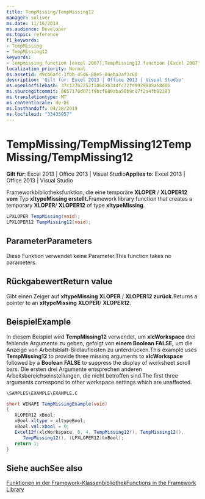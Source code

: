 ```yaml
---
title: TempMissing/TempMissing12
manager: soliver
ms.date: 11/16/2014
ms.audience: Developer
ms.topic: reference
f1_keywords:
- TempMissing
- TempMissing12
keywords:
- tempmissing function [excel 2007],TempMissing12 function [Excel 2007]
localization_priority: Normal
ms.assetid: d9cb6afc-1fbb-45d6-88e5-84eba3af3c60
description: 'Gilt für: Excel 2013 | Office 2013 | Visual Studio'
ms.openlocfilehash: 37c127b2252f18643b34dfc72fd9929885a68d01
ms.sourcegitcommit: 8657170d071f9bcf680aba50b9c07f2a4fb82283
ms.translationtype: MT
ms.contentlocale: de-DE
ms.lasthandoff: 04/28/2019
ms.locfileid: "33435957"
---
```

# <a name="tempmissingtempmissing12"></a><span data-ttu-id="0ce02-104">TempMissing/TempMissing12</span><span class="sxs-lookup"><span data-stu-id="0ce02-104">TempMissing/TempMissing12</span></span>

 <span data-ttu-id="0ce02-105">**Gilt für**: Excel 2013 | Office 2013 | Visual Studio</span><span class="sxs-lookup"><span data-stu-id="0ce02-105">**Applies to**: Excel 2013 | Office 2013 | Visual Studio</span></span> 
  
<span data-ttu-id="0ce02-106">Frameworkbibliotheksfunktion, die eine temporäre **XLOPER** /  **XLOPER12 vom** Typ **xltypeMissing erstellt.**</span><span class="sxs-lookup"><span data-stu-id="0ce02-106">Framework library function that creates a temporary **XLOPER**/ **XLOPER12** of type **xltypeMissing**.</span></span>
  
```cs
LPXLOPER TempMissing(void);
LPXLOPER12 TempMissing12(void);
```

## <a name="parameters"></a><span data-ttu-id="0ce02-107">Parameter</span><span class="sxs-lookup"><span data-stu-id="0ce02-107">Parameters</span></span>

<span data-ttu-id="0ce02-108">Diese Funktion verwendet keine Parameter.</span><span class="sxs-lookup"><span data-stu-id="0ce02-108">This function takes no parameters.</span></span>
  
## <a name="return-value"></a><span data-ttu-id="0ce02-109">Rückgabewert</span><span class="sxs-lookup"><span data-stu-id="0ce02-109">Return value</span></span>

<span data-ttu-id="0ce02-110">Gibt einen Zeiger auf **xltypeMissing** **XLOPER** /  **XLOPER12 zurück.**</span><span class="sxs-lookup"><span data-stu-id="0ce02-110">Returns a pointer to an **xltypeMissing** **XLOPER**/ **XLOPER12**.</span></span>
  
## <a name="example"></a><span data-ttu-id="0ce02-111">Beispiel</span><span class="sxs-lookup"><span data-stu-id="0ce02-111">Example</span></span>

<span data-ttu-id="0ce02-112">In diesem Beispiel wird **TempMissing12** verwendet, um **xlcWorkspace** drei fehlende Argumente zu geben, gefolgt von **einem Boolean** **FALSE,** um die Anzeige von Arbeitsblatt-Bildlaufleisten zu unterdrücken.</span><span class="sxs-lookup"><span data-stu-id="0ce02-112">This example uses **TempMissing12** to provide three missing arguments to **xlcWorkspace** followed by a **Boolean** **FALSE** to suppress the display of worksheet scroll bars.</span></span> <span data-ttu-id="0ce02-113">Die ersten drei Argumente entsprechen anderen Arbeitsbereichseinstellungen, die nicht betroffen sind.</span><span class="sxs-lookup"><span data-stu-id="0ce02-113">The first three arguments correspond to other workspace settings which are unaffected.</span></span> 
  
 `\SAMPLES\EXAMPLE\EXAMPLE.C`
  
```cs
short WINAPI TempMissingExample(void)
{
   XLOPER12 xBool;
   xBool.xltype = xltypeBool;
   xBool.val.xbool = 0;
   Excel12f(xlcWorkspace, 0, 4, TempMissing12(), TempMissing12(),
      TempMissing12(), (LPXLOPER12)&xBool);
   return 1;
}
```

## <a name="see-also"></a><span data-ttu-id="0ce02-114">Siehe auch</span><span class="sxs-lookup"><span data-stu-id="0ce02-114">See also</span></span>



[<span data-ttu-id="0ce02-115">Funktionen in der Framework-Klassenbibliothek</span><span class="sxs-lookup"><span data-stu-id="0ce02-115">Functions in the Framework Library</span></span>](functions-in-the-framework-library.md)

